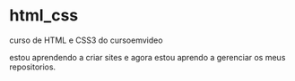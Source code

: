 # html_css
 curso de HTML e CSS3 do cursoemvideo

 estou aprendendo a criar sites e agora estou aprendo a gerenciar os meus repositorios.
